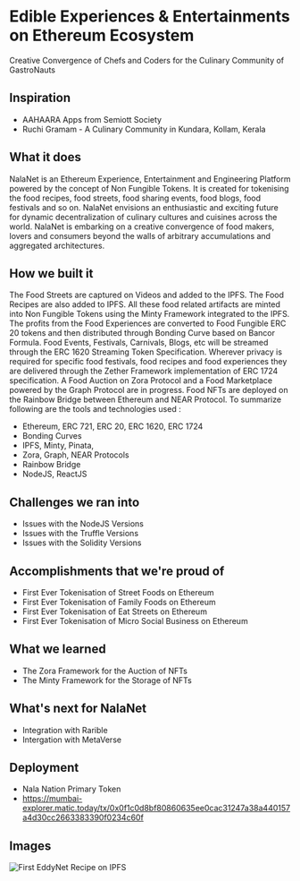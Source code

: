 # Edible Experiences & Entertainments on Ethereum Ecosystem
Creative Convergence of Chefs and Coders for the Culinary Community of GastroNauts

## Inspiration
- AAHAARA Apps from Semiott Society
- Ruchi Gramam - A Culinary Community in Kundara, Kollam, Kerala

## What it does
NalaNet is an Ethereum Experience, Entertainment and Engineering Platform powered by the concept of Non Fungible Tokens. It is created for tokenising the food recipes, food streets, food sharing events, food blogs, food festivals and so on. NalaNet envisions an enthusiastic and exciting future for dynamic decentralization of culinary cultures and cuisines across the world. NalaNet is embarking on a creative convergence of food makers, lovers and consumers beyond the walls of arbitrary accumulations and aggregated architectures.  

## How we built it
The Food Streets are captured on Videos and added to the IPFS. The Food Recipes are also added to IPFS. All these food related artifacts are minted into Non Fungible Tokens using the Minty Framework integrated to the IPFS. The profits from the Food Experiences are converted to Food Fungible ERC 20 tokens and then distributed through Bonding Curve based on Bancor Formula. Food Events, Festivals, Carnivals, Blogs, etc will be streamed through the ERC 1620 Streaming Token Specification. Wherever privacy is required for specific food festivals, food recipes and food experiences they are delivered through the Zether Framework implementation of ERC 1724 specification. A Food Auction on Zora Protocol and a Food Marketplace powered by the Graph Protocol are in progress. Food NFTs are deployed on the Rainbow Bridge between Ethereum and NEAR Protocol. To summarize following are the tools and technologies used :

* Ethereum, ERC 721, ERC 20, ERC 1620, ERC 1724
* Bonding Curves
* IPFS, Minty, Pinata, 
* Zora, Graph, NEAR Protocols
* Rainbow Bridge
* NodeJS, ReactJS

## Challenges we ran into
- Issues with the NodeJS Versions
- Issues with the Truffle Versions
- Issues with the Solidity Versions

## Accomplishments that we're proud of
- First Ever Tokenisation of Street Foods on Ethereum
- First Ever Tokenisation of Family Foods on Ethereum
- First Ever Tokenisation of Eat Streets on Ethereum
- First Ever Tokenisation of Micro Social Business on Ethereum

## What we learned
- The Zora Framework for the Auction of NFTs
- The Minty Framework for the Storage of NFTs

## What's next for NalaNet
- Integration with Rarible
- Intergation with MetaVerse

## Deployment
- Nala Nation Primary Token
- https://mumbai-explorer.matic.today/tx/0x0f1c0d8bf80860635ee0cac31247a38a440157a4d30cc2663383390f0234c60f

## Images

![First EddyNet Recipe on IPFS](https://github.com/Semiott/EddyNet/blob/main/images/IPFSAdd_Recipe_21032021.png)
